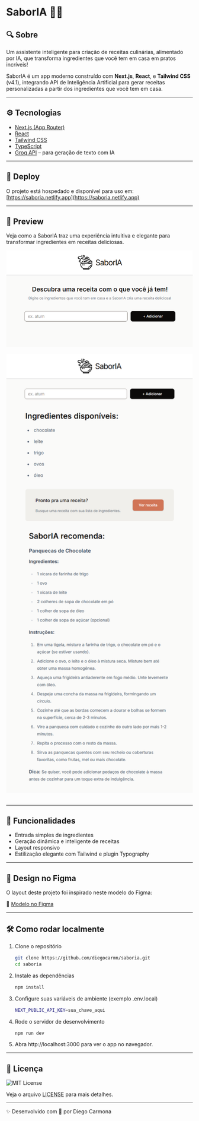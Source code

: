# SaborIA 🍳🤖

## 🔍 Sobre
Um assistente inteligente para criação de receitas culinárias, alimentado por IA, que transforma ingredientes que você tem em casa em pratos incríveis!

SaborIA é um app moderno construído com **Next.js**, **React**, e **Tailwind CSS** (v4.1), integrando API de Inteligência Artificial para gerar receitas personalizadas a partir dos ingredientes que você tem em casa.

---

## ⚙️ Tecnologias

- [Next.js (App Router)](https://nextjs.org/)
- [React](https://react.dev/)
- [Tailwind CSS](https://tailwindcss.com/)
- [TypeScript](https://www.typescriptlang.org/)
- [Groq API](https://console.groq.com/) – para geração de texto com IA
---

## 🚀 Deploy

O projeto está hospedado e disponível para uso em:  
[https://saboria.netlify.app](https://saboria.netlify.app)

---

## 📸 Preview

Veja como a SaborIA traz uma experiência intuitiva e elegante para transformar ingredientes em receitas deliciosas.

<div align="center">

<img src="public/preview01.png" alt="Homepage SaborIA" width="600" style="margin-bottom: 1rem;" />

<img src="public/preview02.png" alt="Resultado da receita" width="600" style="margin-bottom: 1rem;" />

</div>

---

## 🎯 Funcionalidades

- Entrada simples de ingredientes  
- Geração dinâmica e inteligente de receitas  
- Layout responsivo  
- Estilização elegante com Tailwind e plugin Typography  

---


## 🎨 Design no Figma

O layout deste projeto foi inspirado neste modelo do Figma:

🔗 [Modelo no Figma](https://www.figma.com/design/73iyU720zWmrWgJsok5tYE/Chef-Claude?node-id=0-1&p=f&t=PEKl1YVeICuJDXBX-0)

---

## 🛠️ Como rodar localmente

1. Clone o repositório  

    ```bash
    git clone https://github.com/diegocarmn/saboria.git
    cd saboria
2. Instale as dependências

    ```bash
    npm install
3. Configure suas variáveis de ambiente (exemplo .env.local)
    ```bash
    NEXT_PUBLIC_API_KEY=sua_chave_aqui
4. Rode o servidor de desenvolvimento
    ```bash
    npm run dev
5. Abra http://localhost:3000 para ver o app no navegador.

---

## 📄 Licença
![MIT License](https://img.shields.io/badge/License-MIT-green?style=for-the-badge)

Veja o arquivo [LICENSE](./LICENSE) para mais detalhes.

---

✨ Desenvolvido com 💜 por Diego Carmona